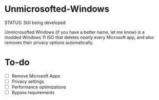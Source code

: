 
# Unmicrosofted-Windows
STATUS: Still being developed

Unmicrosofted Windows (if you have a better name, let me know) is a modded Windows 11 ISO that deletes *nearly* every Microsoft app, and also removes their privacy options automatically.

# To-do

 - [ ] Remove Microsoft Apps
 - [ ] Privacy settings
 - [ ] Performance optimizations
 - [ ] Bypass requirements
